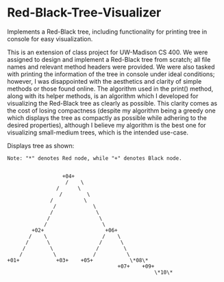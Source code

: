 # Red-Black-Tree-Visualizer
Implements a Red-Black tree, including functionality for printing tree in console for easy visualization.

This is an extension of class project for UW-Madison CS 400. We were assigned to design and implement a Red-Black tree from scratch; all 
file names and relevant method headers were provided. We were also tasked with printing the information of the tree in console under ideal 
conditions; however, I was disappointed with the aesthetics and clarity of simple methods or those found online. The algorithm used in the 
print() method, along with its helper methods, is an algorithm which I developed for visualizing the Red-Black tree as clearly as possible. 
This clarity comes as the cost of losing compactness (despite my algorithm being a greedy one which displays the tree as compactly as 
possible while adhering to the desired properties), although I believe my algorithm is the best one for visualizing small-medium trees, 
which is the intended use-case.

Displays tree as shown:

	Note: "*" denotes Red node, while "+" denotes Black node.
	
	
  	                  +04+
    	               /    \
      	            /      \
        	         /        \
          	      /          \
            	   /            \
	              /              \
	             /                \
	            /                  \
	        +02+                    +06+
	       /    \                  /    \
	      /      \                /      \
	     /        \              /        \
	    /          \            /          \
	+01+            +03+    +05+            \*08\*
	                                    +07+    +09+
	                                                \*10\*
